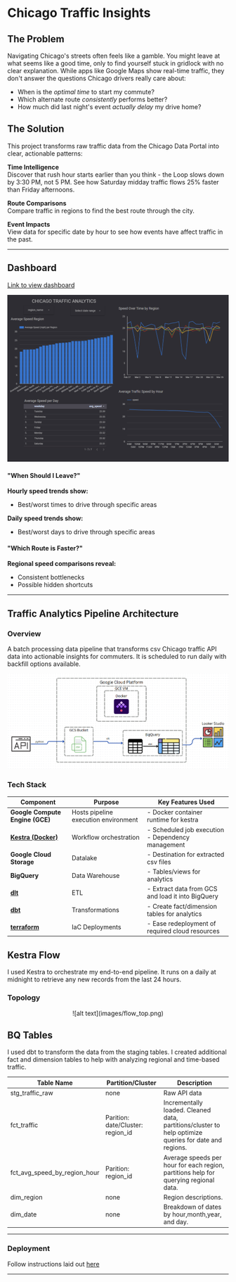 # Chicago Traffic Insights  

## The Problem  
Navigating Chicago's streets often feels like a gamble. You might leave at what seems like a good time, only to find yourself stuck in gridlock with no clear explanation. While apps like Google Maps show real-time traffic, they don't answer the questions Chicago drivers really care about:  
- When is the *optimal time* to start my commute?  
- Which alternate route *consistently* performs better?
- How much did last night's event *actually delay* my drive home?  

## The Solution  
This project transforms raw traffic data from the Chicago Data Portal into clear, actionable patterns:  

**Time Intelligence**  
Discover that rush hour starts earlier than you think - the Loop slows down by 3:30 PM, not 5 PM. See how Saturday midday traffic flows 25% faster than Friday afternoons.  

**Route Comparisons**  
Compare traffic in regions to find the best route through the city.

**Event Impacts**  
View data for specific date by hour to see how events have affect traffic in the past.

---

## Dashboard

[Link to view dashboard](https://lookerstudio.google.com/reporting/c6637050-b11f-45ce-b5f3-87fe0f37bda5)

![alt text](images/dashboard.png)

#### "When Should I Leave?"  
**Hourly speed trends show:**  
- Best/worst times to drive through specific areas  

**Daily speed trends show:**  
- Best/worst days to drive through specific areas  

#### "Which Route is Faster?"  
**Regional speed comparisons reveal:**  
- Consistent bottlenecks
- Possible hidden shortcuts

---

## Traffic Analytics Pipeline Architecture

### Overview
A batch processing data pipeline that transforms csv Chicago traffic API data into actionable insights for commuters. It is scheduled to run daily with backfill options available.

![alt text](images/diagram.png)

### Tech Stack

| Component              | Purpose                                                                 | Key Features Used                     |
|------------------------|-------------------------------------------------------------------------|---------------------------------------|
| **Google Compute Engine (GCE)** | Hosts pipeline execution environment                                  | - Docker container runtime for kestra            |
| [**Kestra (Docker)**](kestra)     | Workflow orchestration                                                 | - Scheduled job execution<br>- Dependency management |
| **Google Cloud Storage**     | Datalake                                               | - Destination for extracted csv files |
| **BigQuery**     | Data Warehouse                                              | - Tables/views for analytics  |
| [**dlt**](dlt_bq)     | ETL                                             | - Extract data from GCS and load it into BigQuery  |
| [**dbt**](dbt)     | Transformations                                             | - Create fact/dimension tables for analytics  |
| [**terraform**](terraform)     | IaC Deployments                                             | - Ease redeployment of required cloud resources  |

## Kestra Flow
I used Kestra to orchestrate my end-to-end pipeline. It runs on a daily at midnight to retrieve any new records from the last 24 hours.

### Topology

<p style="text-align:center;">![alt text](images/flow_top.png)</p>

## BQ Tables

I used dbt to transform the data from the staging tables. I created additional fact and dimension tables to help with analyzing regional and time-based traffic.

| Table Name          | Partition/Cluster       | Description                          |
|---------------------|-------------------------|--------------------------------------|
| stg_traffic_raw     | none                    | Raw API data                         |
| fct_traffic                 | Parition: date/Cluster: region_id  | Incrementally loaded. Cleaned data, partitions/cluster to help optimize queries for date and regions.  |
| fct_avg_speed_by_region_hour            | Parition: region_id | Average speeds per hour for each region, partitions help for querying regional data.|
| dim_region                 | none                    | Region descriptions.                                  |
| dim_date                 | none                    | Breakdown of dates by hour,month,year, and day.                                 |

---

### Deployment

Follow instructions laid out [here](INSTRUCTIONS.md)

---

